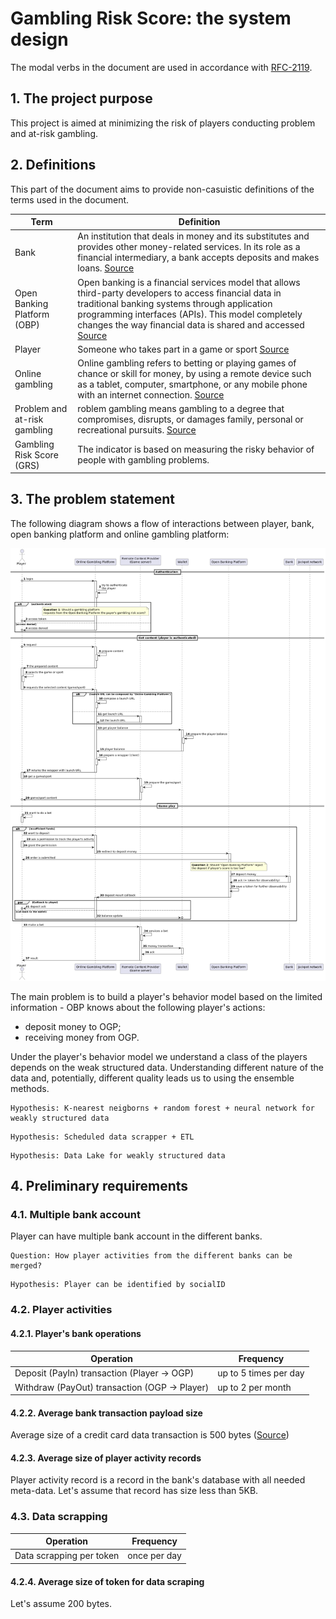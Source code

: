 # Gambling Risk Score: the system design

The modal verbs in the document are used in accordance with
[RFC-2119](https://datatracker.ietf.org/doc/html/rfc2119).

## 1. The project purpose

This project is aimed at minimizing the risk of players conducting problem and at-risk gambling.

## 2. Definitions

This part of the document aims to provide non-casuistic definitions of the terms used in the document.

| Term                         | Definition                                                                                                                                                                                                                                                                                                                              |
|------------------------------|-----------------------------------------------------------------------------------------------------------------------------------------------------------------------------------------------------------------------------------------------------------------------------------------------------------------------------------------|
| Bank                         | An institution that deals in money and its substitutes and provides other money-related services. In its role as a financial intermediary, a bank accepts deposits and makes loans. [Source](https://www.britannica.com/money/bank)                                                                                                     |
| Open Banking Platform (OBP)  | Open banking is a financial services model that allows third-party developers to access financial data in traditional banking systems through application programming interfaces (APIs). This model completely changes the way financial data is shared and accessed [Source](https://stripe.com/resources/more/open-banking-explained) |
| Player                       | Someone who takes part in a game or sport [Source](https://dictionary.cambridge.org/dictionary/english/player)                                                                                                                                                                                                                          |
| Online gambling              | Online gambling refers to betting or playing games of chance or skill for money, by using a remote device such as a tablet, computer, smartphone, or any mobile phone with an internet connection. [Source](https://www.britannica.com/money/bank)                                                                                      |
| Problem and at-risk gambling | roblem gambling means gambling to a degree that compromises, disrupts, or damages family, personal or recreational pursuits. [Source](https://www.gamblingcommission.gov.uk/about-us/guide/page/problem-and-at-risk-gambling)                                                                                                           |
| Gambling Risk Score (GRS)    | The indicator is based on measuring the risky behavior of people with gambling problems.                                                                                                                                                                                                                                                |

## 3. The problem statement

The following diagram shows a flow of interactions between player, bank, open banking platform and online gambling
platform:

![Basic flow](/umls/images/diagram-14825854324745902788.png)

The main problem is to build a player's behavior model based on the limited information - OBP knows about the following
player's actions:

- deposit money to OGP;
- receiving money from OGP.

Under the player's behavior model we understand a class of the players depends on the weak structured data.
Understanding different nature of the data and, potentially, different quality leads us to using the ensemble methods.

```
Hypothesis: K-nearest neigborns + random forest + neural network for weakly structured data
```

```
Hypothesis: Scheduled data scrapper + ETL
```

```
Hypothesis: Data Lake for weakly structured data
```

## 4. Preliminary requirements

### 4.1. Multiple bank account

Player can have multiple bank account in the different banks.

```
Question: How player activities from the different banks can be merged?
```

```
Hypothesis: Player can be identified by socialID
```

### 4.2. Player activities

#### 4.2.1. Player's bank operations

| Operation                                      | Frequency             |
|------------------------------------------------|-----------------------|
| Deposit (PayIn) transaction (Player -> OGP)    | up to 5 times per day | 
| Withdraw  (PayOut) transaction (OGP -> Player) | up to 2 per month     |

#### 4.2.2. Average bank transaction payload size

Average size of a credit card data transaction is 500
bytes  ([Source](https://www.quora.com/What-is-the-average-data-size-of-a-credit-card-data-transaction))

#### 4.2.3. Average size of player activity records

Player activity record is a record in the bank's database with all needed meta-data.
Let's assume that record has size less than 5KB.

### 4.3. Data scrapping

| Operation                | Frequency    |
|--------------------------|--------------|
| Data scrapping per token | once per day | 

#### 4.2.4. Average size of token for data scraping

Let's assume 200 bytes.







 






